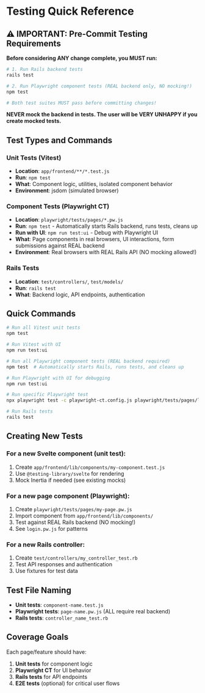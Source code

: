 # Testing Quick Reference

## ⚠️ IMPORTANT: Pre-Commit Testing Requirements

**Before considering ANY change complete, you MUST run:**

```bash
# 1. Run Rails backend tests
rails test

# 2. Run Playwright component tests (REAL backend only, NO mocking!)
npm test

# Both test suites MUST pass before committing changes!
```

**NEVER mock the backend in tests. The user will be VERY UNHAPPY if you create mocked tests.**

## Test Types and Commands

### Unit Tests (Vitest)
- **Location**: `app/frontend/**/*.test.js`
- **Run**: `npm test`
- **What**: Component logic, utilities, isolated component behavior
- **Environment**: jsdom (simulated browser)

### Component Tests (Playwright CT)
- **Location**: `playwright/tests/pages/*.pw.js`
- **Run**: `npm test` - Automatically starts Rails backend, runs tests, cleans up
- **Run with UI**: `npm run test:ui` - Debug with Playwright UI
- **What**: Page components in real browsers, UI interactions, form submissions against REAL backend
- **Environment**: Real browsers with REAL Rails API (NO mocking allowed!)

### Rails Tests
- **Location**: `test/controllers/`, `test/models/`
- **Run**: `rails test`
- **What**: Backend logic, API endpoints, authentication

## Quick Commands

```bash
# Run all Vitest unit tests
npm test

# Run Vitest with UI
npm run test:ui

# Run all Playwright component tests (REAL backend required)
npm test  # Automatically starts Rails, runs tests, and cleans up

# Run Playwright with UI for debugging
npm run test:ui

# Run specific Playwright test
npx playwright test -c playwright-ct.config.js playwright/tests/pages/login-simple.pw.js

# Run Rails tests
rails test
```

## Creating New Tests

### For a new Svelte component (unit test):
1. Create `app/frontend/lib/components/my-component.test.js`
2. Use `@testing-library/svelte` for rendering
3. Mock Inertia if needed (see existing mocks)

### For a new page component (Playwright):
1. Create `playwright/tests/pages/my-page.pw.js`
2. Import component from `app/frontend/lib/components/`
3. Test against REAL Rails backend (NO mocking!)
4. See `login.pw.js` for patterns

### For a new Rails controller:
1. Create `test/controllers/my_controller_test.rb`
2. Test API responses and authentication
3. Use fixtures for test data

## Test File Naming

- **Unit tests**: `component-name.test.js`
- **Playwright tests**: `page-name.pw.js` (ALL require real backend)
- **Rails tests**: `controller_name_test.rb`

## Coverage Goals

Each page/feature should have:
1. **Unit tests** for component logic
2. **Playwright CT** for UI behavior
3. **Rails tests** for API endpoints
4. **E2E tests** (optional) for critical user flows